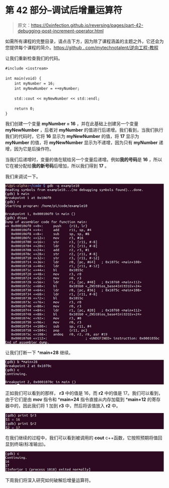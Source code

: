 # 第 42 部分–调试后增量运算符

> 原文：<https://0xinfection.github.io/reversing/pages/part-42-debugging-post-increment-operator.html>

如需所有课程的完整目录，请点击下方，因为除了课程涵盖的主题之外，它还会为您提供每个课程的简介。[https://github . com/mytechnotalent/逆向工程-教程](https://github.com/mytechnotalent/Reverse-Engineering-Tutorial)

让我们重新检查我们的代码。

```
#include <iostream>

int main(void) {
    int myNumber = 16;
    int myNewNumber = ++myNumber;

    std::cout << myNewNumber << std::endl;

    return 0;
}

```

我们创建一个变量 **myNumber = 16** ，并在此基础上创建另一个变量 **myNewNumber** ，后者对 **myNumber** 的值进行后递增。我们看到，当我们执行我们的代码时，它将 **16** 显示为 **myNewNumber** 的值，将 **17** 显示为 **myNumber** 的值，将 **myNewNumber** 显示为不递增，因为只有 **myNumber** 递增，因为它是后操作符。

当我们后递增时，变量的值在赋给另一个变量后递增。例如**我的号码**是 **16** ，所以它在被分配给**我的新号码**后增加，所以我们得到 **17** 。

我们来调试一下。

![](img/d7c450c04db8c266cbd3bbfd8f0b4a80.png)

让我们打断一下 ***main+28** 继续。

![](img/155c2b1172283bd88b1d81c364d196fd.png)

正如我们可以看到的那样， **r3** 中的值是 16，而 **r2** 中的值是 17。我们可以看到，由于它们是由 **mov** 指令和 ***main+24** 指令直接从内存加载到 ***main+12** 的寄存器中的，因此我们将 1 加到 **r3** 中，然后将该值放入 **r2** 中。

![](img/180cf792100b5a6f09c36927b2f88808.png)

在我们继续的过程中，我们可以看到被调用的 **cout** c++函数，它按照预期将值回显到终端(标准输出)。

![](img/3694da5cc8a73fb54d5ad581cfd75a1f.png)

下周我们将深入研究如何破解后增量运算符。